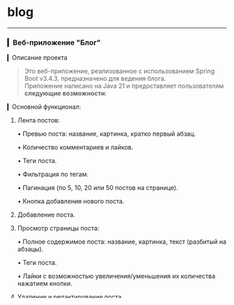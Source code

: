 # blog

----

### ▎Веб-приложение "Блог"

▎Описание проекта

>Это веб-приложение, реализованное с использованием Spring Boot v3.4.3, предназначено для ведения блога.  
>Приложение написано на Java 21 и предоставляет пользователям **следующие возможности**:

▎Основной функционал:

1. Лента постов:

   • Превью поста: название, картинка, кратко первый абзац.

   • Количество комментариев и лайков.

   • Теги поста.

   • Фильтрация по тегам.

   • Пагинация (по 5, 10, 20 или 50 постов на странице).

   • Кнопка добавления нового поста.

2. Добавление поста.

3. Просмотр страницы поста:

   • Полное содержимое поста: название, картинка, текст (разбитый на абзацы).

   • Теги поста.

   • Лайки с возможностью увеличения/уменьшения их количества нажатием кнопки.

4. Удаление и редактирование поста.

5. Работа с комментариями:

   • Добавление комментариев к посту.

   • Редактирование и удаление комментариев.

▎Основные элементы интерфейса:

• Лента постов с фильтрацией и пагинацией.

• Форма добавления/редактирования поста.

• Страница просмотра поста с возможностями взаимодействия (редактирование, удаление, добавление комментариев и лайков).

---

▎Стек технологий

>• Java 21
>
>• Spring Boot 3.4.3
>
>• Gradle
>
>• PostgreSQL
>
>• jpa
>
>• lombok

>Тестирование:
>
>
>• JUnit 5
>
>• H2

> Сервлет-контейнер: Apache Tomcat (Spring Boot out of box)

> Фронтенд:
>
>• thymeleaf
>
>• HTML5
>
>• JavaScript (ES6+)

---

▎Инструкция по сборке и развертыванию

▎Предварительные требования

Перед началом работы убедитесь, что у вас установлены:

>• Java Development Kit (JDK) версии 21.
>
>• Сборщик проектов Gradle.
>
>• PostgreSQL.

▎Клонирование репозитория

Склонируйте проект из GitHub:

`git clone https://github.com/lapin-anton/blog.git` 

`cd blog`


▎Настройка базы данных

1. При подготовке приложения к сборке (используется PostgreSQL):

   • Создайте базу данных blog. файл с sql-скриптом лежит в директории `src/main/resources/sql/blog_db.sql`

   • Настройте подключение в файле application.properties:

   `spring.datasource.url=jdbc:postgresql://localhost:5432/blog`

   `spring.datasource.username=<ваш-логин>`

   `spring.datasource.password=<ваш-пароль>`

   `spring.datasource.driver-class-name=org.postgresql.Driver`


2. При подготовке приложения к тестированию (используется H2):

   • Никакой дополнительной настройки не требуется. База данных создастся автоматически при запуске тестов 
     из sql-скрипта, размещенного в директории `src/test/resources/test-schema.sql`. H2 будет работать в режиме in-memory.

▎Сборка проекта

▎Использование Gradle

Для сборки проекта выполните команду:

`./gradlew clean build`

После успешной сборки в папке `build/libs/` появится файл `blog-2.0.jar.`

---

▎Развертывание приложения

▎Встроенный сервер Spring Boot

Поскольку Spring Boot 3 включает встроенный сервер (например, Tomcat или Jetty), 
вам не нужно отдельно устанавливать или настраивать сервер приложений. Для запуска приложения выполните команду:

`java -jar build/libs/blog-2.0.jar`

Приложение будет доступно по адресу:

http://localhost:8080/

---




